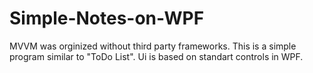 # Simple-Notes-on-WPF

MVVM was orginized without third party frameworks.
This is a simple program similar to "ToDo List". Ui is based on standart controls in WPF. 
